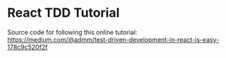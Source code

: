 # React TDD Tutorial

Source code for following this online tutorial: https://medium.com/@admm/test-driven-development-in-react-is-easy-178c9c520f2f
